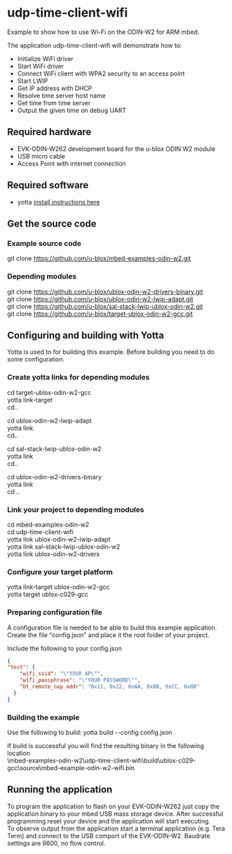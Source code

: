 # udp-time-client-wifi
Example to show how to use Wi-Fi on the ODIN-W2 for ARM mbed.

The application udp-time-client-wifi will demonstrate how to:

* Initialize WiFi driver
* Start WiFi driver
* Connect WiFi client with WPA2 security to an access point
* Start LWIP
* Get IP address with DHCP
* Resolve time server host name
* Get time from time server
* Output the given time on debug UART

## Required hardware
* EVK-ODIN-W262 development board for the u-blox ODIN W2 module
* USB micro cable
* Access Point with internet connection


## Required software
* yotta [install instructions here](http://yottadocs.mbed.com/)

## Get the source code
### Example source code
git clone https://github.com/u-blox/mbed-examples-odin-w2.git 
### Depending modules 
git clone https://github.com/u-blox/ublox-odin-w2-drivers-binary.git  
git clone https://github.com/u-blox/ublox-odin-w2-lwip-adapt.git  
git clone https://github.com/u-blox/sal-stack-lwip-ublox-odin-w2.git  
git clone https://github.com/u-blox/target-ublox-odin-w2-gcc.git

## Configuring and building with Yotta
Yotta is used to for building this example. 
Before building you need to do some configuration.
### Create yotta links for depending modules  
cd target-ublox-odin-w2-gcc  
yotta link-target  
cd..  

cd ublox-odin-w2-lwip-adapt  
yotta link  
cd..  

cd sal-stack-lwip-ublox-odin-w2  
yotta link  
cd..  

cd ublox-odin-w2-drivers-binary   
yotta link  
cd .. 

### Link your project to depending modules
cd mbed-examples-odin-w2  
cd udp-time-client-wifi  
yotta link ublox-odin-w2-lwip-adapt  
yotta link sal-stack-lwip-ublox-odin-w2   
yotta link ublox-odin-w2-drivers   
 
### Configure your target platform  
yotta link-target ublox-odin-w2-gcc  
yotta target ublox-c029-gcc

### Preparing configuration file
A configuration file is needed to be able to build this example application.   
Create the file "config.json" and place it the root folder of your project.   

Include the following to your config.json
```json
{
"test": {
    "wifi_ssid": "\"YOUR AP\"",
    "wifi_passphrase": "\"YOUR PASSWORD\"",
    "bt_remote_nap_addr": "0x11, 0x22, 0xAA, 0xBB, 0xCC, 0x00"
  }
}
```

### Building the example
Use the following to build: yotta build --config config.json

If build is successful you will find the resulting binary in the following location   
\mbed-examples-odin-w2\udp-time-client-wifi\build\ublox-c029-gcc\source\mbed-example-odin-w2-wifi.bin

## Running the application

To program the application to flash on your EVK-ODIN-W262 just copy the application binary to your mbed USB mass storage device.
After successful programming reset your device and the application will start executing.   
To observe output from the application start a terminal application (e.g. Tera Term) and connect to the USB comport of the EVK-ODIN-W2. Baudrate settings are 9600, no flow control.
